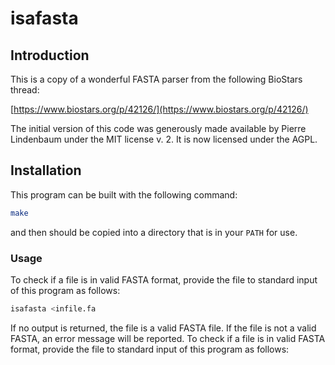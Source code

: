 # isafasta

## Introduction

This is a copy of a wonderful FASTA parser from the following BioStars thread:

[https://www.biostars.org/p/42126/](https://www.biostars.org/p/42126/)

The initial version of this code was generously made available by Pierre
Lindenbaum under the MIT license v. 2. It is now licensed under the AGPL.

## Installation

This program can be built with the following command:

```sh
make
```

and then should be copied into a directory that is in your `PATH` for use.

### Usage

To check if a file is in valid FASTA format, provide the file to standard
input of this program as follows:

```sh
isafasta <infile.fa
```

If no output is returned, the file is a valid FASTA file. If the file
is not a valid FASTA, an error message will be reported.
To check if a file is in valid FASTA format, provide the file to standard
input of this program as follows:
